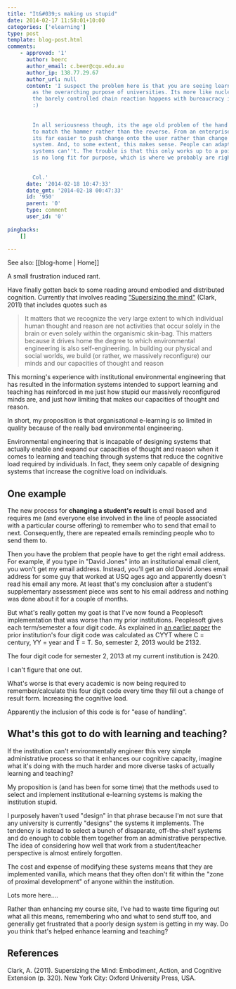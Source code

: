 ```yaml
---
title: "It&#039;s making us stupid"
date: 2014-02-17 11:58:01+10:00
categories: ['elearning']
type: post
template: blog-post.html
comments:
    - approved: '1'
      author: beerc
      author_email: c.beer@cqu.edu.au
      author_ip: 138.77.29.67
      author_url: null
      content: 'I suspect the problem here is that you are seeing learning and teaching
        as the overarching purpose of universities. Its more like nuclear energy, except
        the barely controlled chain reaction happens with bureaucracy instead of atoms
        :)
    
    
        In all seriousness though, its the age old problem of the hand having to be re-engineered
        to match the hammer rather than the reverse. From an enterprise system''s perspective,
        its far easier to push change onto the user rather than change the enterprise
        system. And, to some extent, this makes sense. People can adapt whereas enterprise
        systems can''t. The trouble is that this only works up to a point where the system
        is no long fit for purpose, which is where we probably are right now.
    
    
        Col.'
      date: '2014-02-18 10:47:33'
      date_gmt: '2014-02-18 00:47:33'
      id: '950'
      parent: '0'
      type: comment
      user_id: '0'
    
pingbacks:
    []
    
---
```


See also: [[blog-home | Home]]

A small frustration induced rant.

Have finally gotten back to some reading around embodied and distributed cognition. Currently that involves reading ["Supersizing the mind"](http://global.oup.com/academic/product/supersizing-the-mind-9780195333213) (Clark, 2011) that includes quotes such as

> It matters that we recognize the very large extent to which individual human thought and reason are not activities that occur solely in the brain or even solely within the organismic skin-bag. This matters because it drives home the degree to which environmental engineering is also self-engineering. In building our physical and social worlds, we build (or rather, we massively reconfigure) our minds and our capacities of thought and reason

This morning's experience with institutional environmental engineering that has resulted in the information systems intended to support learning and teaching has reinforced in me just how stupid our massively reconfigured minds are, and just how limiting that makes our capacities of thought and reason.

In short, my proposition is that organisational e-learning is so limited in quality because of the really bad environmental engineering.

Environmental engineering that is incapable of designing systems that actually enable and expand our capacities of thought and reason when it comes to learning and teaching through systems that reduce the cognitive load required by individuals. In fact, they seem only capable of designing systems that increase the cognitive load on individuals.

## One example

The new process for **changing a student's result** is email based and requires me (and everyone else involved in the line of people associated with a particular course offering) to remember who to send that email to next. Consequently, there are repeated emails reminding people who to send them to.

Then you have the problem that people have to get the right email address. For example, if you type in "David Jones" into an institutional email client, you won't get my email address. Instead, you'll get an old David Jones email address for some guy that worked at USQ ages ago and apparently doesn't read his email any more. At least that's my conclusion after a student's supplementary assessment piece was sent to his email address and nothing was done about it for a couple of months.

But what's really gotten my goat is that I've now found a Peoplesoft implementation that was worse than my prior institutions. Peoplesoft gives each term/semester a four digit code. As explained in [an earlier paper](/blog2/publications/how-to-live-with-erp-systems-and-thrive/#strm) the prior institution's four digit code was calculated as CYYT where C = century, YY = year and T = T. So, semester 2, 2013 would be 2132.

The four digit code for semester 2, 2013 at my current institution is 2420.

I can't figure that one out.

What's worse is that every academic is now being required to remember/calculate this four digit code every time they fill out a change of result form. Increasing the cognitive load.

Apparently the inclusion of this code is for "ease of handling".

## What's this got to do with learning and teaching?

If the institution can't environmentally engineer this very simple administrative process so that it enhances our cognitive capacity, imagine what it's doing with the much harder and more diverse tasks of actually learning and teaching?

My proposition is (and has been for some time) that the methods used to select and implement institutional e-learning systems is making the institution stupid.

I purposely haven't used "design" in that phrase because I'm not sure that any university is currently "designs" the systems it implements. The tendency is instead to select a bunch of disaparate, off-the-shelf systems and do enough to cobble them together from an administrative perspective. The idea of considering how well that work from a student/teacher perspective is almost entirely forgotten.

The cost and expense of modifying these systems means that they are implemented vanilla, which means that they often don't fit within the "zone of proximal development" of anyone within the institution.

Lots more here....</rant>

Rather than enhancing my course site, I've had to waste time figuring out what all this means, remembering who and what to send stuff too, and generally get frustrated that a poorly design system is getting in my way. Do you think that's helped enhance learning and teaching?

## References

Clark, A. (2011). Supersizing the Mind: Embodiment, Action, and Cognitive Extension (p. 320). New York City: Oxford University Press, USA.
